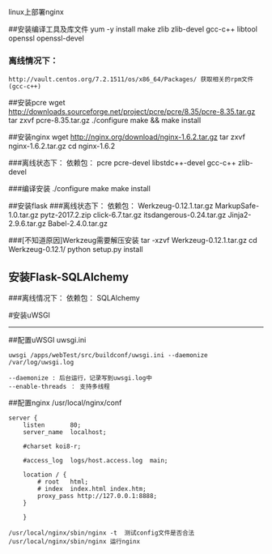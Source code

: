 linux上部署nginx

##安装编译工具及库文件
	yum -y install make zlib zlib-devel gcc-c++ libtool  openssl openssl-devel
### 离线情况下：

	http://vault.centos.org/7.2.1511/os/x86_64/Packages/ 获取相关的rpm文件
	(gcc-c++)

##安装pcre
	wget http://downloads.sourceforge.net/project/pcre/pcre/8.35/pcre-8.35.tar.gz
	tar zxvf pcre-8.35.tar.gz
	./configure
	make && make install

##安装nginx
	wget http://nginx.org/download/nginx-1.6.2.tar.gz
	tar zxvf nginx-1.6.2.tar.gz
	cd nginx-1.6.2

###离线状态下：
依赖包：
pcre
pcre-devel
libstdc++-devel
gcc-c++
zlib-devel

###编译安装
	./configure
	make
	make install

##安装flask
###离线状态下：
依赖包：
Werkzeug-0.12.1.tar.gz
MarkupSafe-1.0.tar.gz
pytz-2017.2.zip
click-6.7.tar.gz
itsdangerous-0.24.tar.gz
Jinja2-2.9.6.tar.gz
Babel-2.4.0.tar.gz

###[不知道原因]Werkzeug需要解压安装
	tar -xzvf Werkzeug-0.12.1.tar.gz 
	cd Werkzeug-0.12.1/
	python setup.py install

## 安装Flask-SQLAlchemy
###离线情况下：
依赖包：
SQLAlchemy

#安装uWSGI

******************************
##配置uWSGI
uwsgi.ini

	uwsgi /apps/webTest/src/buildconf/uwsgi.ini --daemonize /var/log/uwsgi.log

	--daemonize : 后台运行，记录写到uwsgi.log中
	--enable-threads ： 支持多线程

##配置nginx
/usr/local/nginx/conf

	server {
        listen       80;
        server_name  localhost;

        #charset koi8-r;

        #access_log  logs/host.access.log  main;

        location / {
            # root   html;
            # index  index.html index.htm;
            proxy_pass http://127.0.0.1:8888;
        }
        
        }

	/usr/local/nginx/sbin/nginx -t  测试config文件是否合法
	/usr/local/nginx/sbin/nginx 运行nginx

